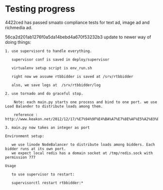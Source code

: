 

Testing progress
================

4422ced has passed smaato compliance tests for text ad, image ad and richmedia ad.


56ca2d201ab1276f0a5da14bebd4a670f53232b3 update to newer way of doing things:


    1. use supervisord to handle everything. 

       supervisor conf is saved in deploy/supervisor

       virtualenv setup script is env_run.sh

       right now we assume rtbbidder is saved at /srv/rtbbidder

       also, we save logs at  /srv/rtbbidder/log 

    2. use tornado and do graceful stop.

        Note: each main.py starts one process and bind to one port. we use Load Balander to distribute loads among them.

        reference : http://www.keakon.net/2012/12/17/%E7%94%9F%E4%BA%A7%E7%8E%AF%E5%A2%83%E4%B8%8B%E5%A6%82%E4%BD%95%E4%BC%98%E9%9B%85%E5%9C%B0%E9%87%8D%E5%90%AFTornado

    3. main.py now takes an integer as port

    Environment setup:

       we use linode NodeBalancer to distribute loads among bidders. Each bidder runs at its own port.  
       we expect local redis has a domain socket at /tmp/redis.sock with permission 777

    Usage

       to use supervisor to restart:

       supervisorctl restart rtbbidder:*


